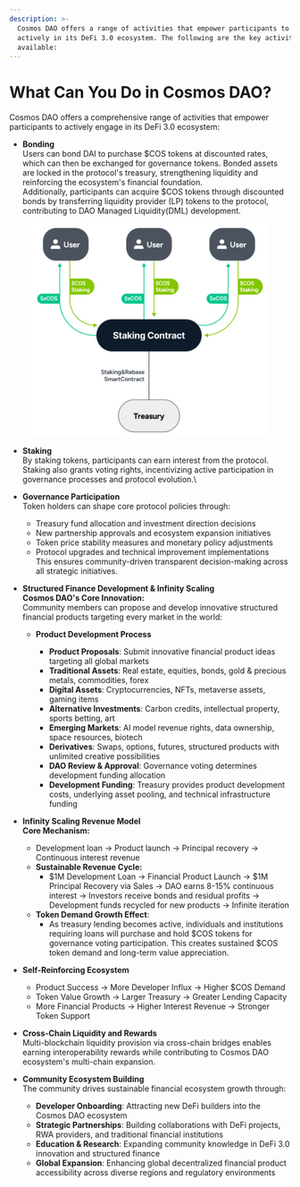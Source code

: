 ```yaml
---
description: >-
  Cosmos DAO offers a range of activities that empower participants to engage
  actively in its DeFi 3.0 ecosystem. The following are the key activities
  available:
---
```


# What Can You Do in Cosmos DAO?

Cosmos DAO offers a comprehensive range of activities that empower participants to actively engage in its DeFi 3.0 ecosystem:

* **Bonding**\
  Users can bond DAI to purchase $COS tokens at discounted rates, which can then be exchanged for governance tokens. Bonded assets are locked in the protocol's treasury, strengthening liquidity and reinforcing the ecosystem's financial foundation.\
  Additionally, participants can acquire $COS tokens through discounted bonds by transferring liquidity provider (LP) tokens to the protocol, contributing to DAO Managed Liquidity(DML) development.

<figure><img src="../../.gitbook/assets/image (21).png" alt=""><figcaption></figcaption></figure>

* **Staking**\
  By staking tokens, participants can earn interest from the protocol. Staking also grants voting rights, incentivizing active participation in governance processes and protocol evolution.\

*   **Governance Participation**\
    Token holders can shape core protocol policies through:

    * Treasury fund allocation and investment direction decisions
    * New partnership approvals and ecosystem expansion initiatives
    * Token price stability measures and monetary policy adjustments
    * Protocol upgrades and technical improvement implementations\
      This ensures community-driven transparent decision-making across all strategic initiatives.


* **Structured Finance Development & Infinity Scaling**\
  **Cosmos DAO's Core Innovation:**\
  Community members can propose and develop innovative structured financial products targeting every market in the world:
  *   **Product Development Process**

      * **Product Proposals**: Submit innovative financial product ideas targeting all global markets
      * **Traditional Assets**: Real estate, equities, bonds, gold & precious metals, commodities, forex
      * **Digital Assets**: Cryptocurrencies, NFTs, metaverse assets, gaming items
      * **Alternative Investments**: Carbon credits, intellectual property, sports betting, art
      * **Emerging Markets**: AI model revenue rights, data ownership, space resources, biotech
      * **Derivatives**: Swaps, options, futures, structured products with unlimited creative possibilities
      * **DAO Review & Approval**: Governance voting determines development funding allocation
      * **Development Funding**: Treasury provides product development costs, underlying asset pooling, and technical infrastructure funding


*   **Infinity Scaling Revenue Model**\
    **Core Mechanism:**

    * Development loan → Product launch → Principal recovery → Continuous interest revenue
    * **Sustainable Revenue Cycle:**
      * $1M Development Loan → Financial Product Launch → $1M Principal Recovery via Sales → DAO earns 8-15% continuous interest → Investors receive bonds and residual profits → Development funds recycled for new products → Infinite iteration
    * **Token Demand Growth Effect**:
      * As treasury lending becomes active, individuals and institutions requiring loans will purchase and hold $COS tokens for governance voting participation. This creates sustained $COS token demand and long-term value appreciation.


*   **Self-Reinforcing Ecosystem**

    * Product Success → More Developer Influx → Higher $COS Demand
    * Token Value Growth → Larger Treasury → Greater Lending Capacity
    * More Financial Products → Higher Interest Revenue → Stronger Token Support


* **Cross-Chain Liquidity and Rewards**\
  Multi-blockchain liquidity provision via cross-chain bridges enables earning interoperability rewards while contributing to Cosmos DAO ecosystem's multi-chain expansion.



* **Community Ecosystem Building**\
  The community drives sustainable financial ecosystem growth through:
  * **Developer Onboarding**: Attracting new DeFi builders into the Cosmos DAO ecosystem
  * **Strategic Partnerships**: Building collaborations with DeFi projects, RWA providers, and traditional financial institutions
  * **Education & Research**: Expanding community knowledge in DeFi 3.0 innovation and structured finance
  * **Global Expansion**: Enhancing global decentralized financial product accessibility across diverse regions and regulatory environments
